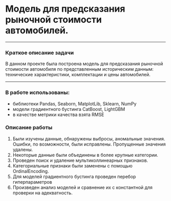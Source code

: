 # Модель для предсказания рыночной стоимости автомобилей.

-------------------

### Краткое описание задачи

В данном проекте была построена модель для предсказания рыночной стоимости автомобиля по представленным историческим данным: технические характеристики, комплектации и цены автомобилей. 

------------------

### В работе использованы:

- библиотеки Pandas, Seaborn, MatplotLib, Sklearn, NumPy
- модели градиентного бустинга CatBoost, LightGBM
- в качестве метрики качества взята RMSE

### Описание работы

1. Были изучены данные, обнаружены выбросы, аномальные значения. Ошибки, по возможности, были исправлены. Пропущенные значения удалены.
2. Некоторые данные были объединены в более крупные категории. 
3. Проведен поиск и удаление мультиколлинеарных признаков.
4. Категориальные признаки были заменены с помощью OrdinalEncoding.
5. Для моделей градиентного бустинга проведен перебор гиперпараметров
6. Произведен анализ моделей и сравнение их с константной для проверки на адекватность.